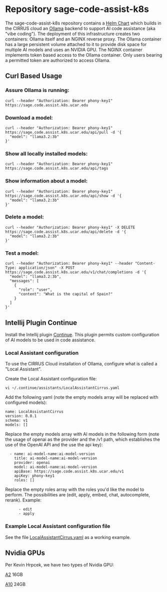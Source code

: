 # Repository sage-code-assist-k8s

The sage-code-assist-k8s repository contains a [Helm Chart](https://helm.sh/) which builds in the CIRRUS cloud an [Ollama](https://ollama.com/) backend to support AI code assistance (aka "vibe coding"). The deployment of this infrastructure creates two containers: Ollama itself and an NGINX reverse proxy. The Ollama container has a large persistent volume attached to it to provide disk space for multiple AI models and uses an NVIDIA GPU. The NGINX container implements token based access to the Ollama container. Only users bearing a permitted token are authorized to access Ollama.    

## Curl Based Usage

### Assure Ollama is running:
```
curl --header "Authorization: Bearer phony-key1" https://sage.code.assist.k8s.ucar.edu
```

### Download a model:
```
curl --header "Authorization: Bearer phony-key1" https://sage.code.assist.k8s.ucar.edu/api/pull -d '{
  "model": "llama3.2:3b"
}'
```

### Show all locally installed models:
```
curl --header "Authorization: Bearer phony-key1" https://sage.code.assist.k8s.ucar.edu/api/tags
```

### Show information about a model:
```
curl --header "Authorization: Bearer phony-key1" https://sage.code.assist.k8s.ucar.edu/api/show -d '{
  "model": "llama3.2:3b"
}'
```

### Delete a model:
```
curl --header "Authorization: Bearer phony-key1" -X DELETE https://sage.code.assist.k8s.ucar.edu/api/delete -d '{
  "model": "llama3.2:3b"
}'
```

### Test a model:
```
curl --header "Authorization: Bearer phony-key1" --header "Content-Type: application/json" -X POST https://sage.code.assist.k8s.ucar.edu/v1/chat/completions -d '{
  "model": "llama3.2:3b",
  "messages": [
    {
      "role": "user",
      "content": "What is the capital of Spain?"
    }
  ]
}'
```

## Intellij Plugin Continue

Install the Intellij plugin [Continue](https://www.continue.dev/). This plugin permits custom configuration of AI models to be used in code assistance. 

### Local Assistant configuration

To use the CIRRUS Cloud installation of Ollama, configure what is called a "Local Assistant".

Create the Local Assistant configuration file:
```
vi ~/.continue/assistants/LocalAssistantCirrus.yaml
```

Add the following yaml (note the empty models array will be replaced with configured models):
```
name: LocalAssistantCirrus
version: 0.0.1
schema: v1
models: []
```

Replace the empty models array with AI models in the following form (note the usage of openai as the provider and the /v1 path, which establishes the use of the OpenAI API and the use the api key):
```
  - name: ai-model-name:ai-model-version
    title: ai-model-name:ai-model-version
    provider: openai
    model: ai-model-name:ai-model-version
    apiBase: https://sage.code.assist.k8s.ucar.edu/v1
    apiKey: phony-key1
    roles: []
```

Replace the empty roles array with the roles you'd like the model to perform. The possibilities are (edit, apply, embed, chat, autocomplete, rerank). Example:
```
      - edit
      - apply
```

### Example Local Assistant configuration file

See the file [LocalAssistantCirrus.yaml](LocalAssistantCirrus.yaml) as a working example.

## Nvidia GPUs

Per Kevin Hrpcek, we have two types of Nvidia GPU:

[A2](https://www.nvidia.com/en-us/data-center/products/a2/) 16GB

[A10](https://www.nvidia.com/en-us/data-center/products/a10-gpu/) 24GB
